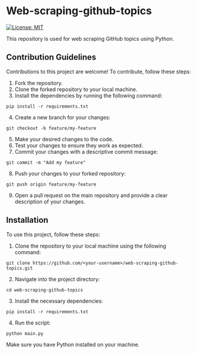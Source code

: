 # Web-scraping-github-topics

[![License: MIT](https://img.shields.io/badge/License-MIT-yellow.svg)](https://opensource.org/licenses/MIT)

This repository is used for web scraping GitHub topics using Python.

## Contribution Guidelines

Contributions to this project are welcome! To contribute, follow these steps:

1. Fork the repository.
2. Clone the forked repository to your local machine.
3. Install the dependencies by running the following command:

```shell
pip install -r requirements.txt
```

4. Create a new branch for your changes:

```shell
git checkout -b feature/my-feature
```

5. Make your desired changes to the code.
6. Test your changes to ensure they work as expected.
7. Commit your changes with a descriptive commit message:

```shell
git commit -m "Add my feature"
```

8. Push your changes to your forked repository:

```shell
git push origin feature/my-feature
```

9. Open a pull request on the main repository and provide a clear description of your changes.

## Installation

To use this project, follow these steps:

1. Clone the repository to your local machine using the following command:

```shell
git clone https://github.com/<your-username>/web-scraping-github-topics.git
```

2. Navigate into the project directory:

```shell
cd web-scraping-github-topics
```

3. Install the necessary dependencies:

```shell
pip install -r requirements.txt
```

4. Run the script:

```shell
python main.py
```

Make sure you have Python installed on your machine.
